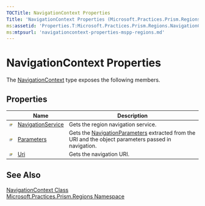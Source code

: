 ```yaml
---
TOCTitle: NavigationContext Properties
Title: 'NavigationContext Properties (Microsoft.Practices.Prism.Regions)'
ms:assetid: 'Properties.T:Microsoft.Practices.Prism.Regions.NavigationContext'
ms:mtpsurl: 'navigationcontext-properties-mspp-regions.md'
---
```


# NavigationContext Properties

The [NavigationContext](/patterns-practices/reference/navigationcontext-class-mspp-regions) type exposes the following members.

## Properties

<table>
<thead>
<tr class="header">
<th> </th>
<th>Name</th>
<th>Description</th>
</tr>
</thead>
<tbody>
<tr class="odd">
<td><img src="/patterns-practices/reference/images/pubproperty.gif" alt="Public property"/></td>
<td><a href="/patterns-practices/reference/navigationcontext-navigationservice-property-mspp-regions" data-raw-source="[NavigationService](/patterns-practices/reference/navigationcontext-navigationservice-property-mspp-regions)">NavigationService</a></td>
<td><div class="summary">
Gets the region navigation service.
</div></td>
</tr>
<tr class="even">
<td><img src="/patterns-practices/reference/images/pubproperty.gif" alt="Public property"/></td>
<td><a href="/patterns-practices/reference/navigationcontext-parameters-property-mspp-regions" data-raw-source="[Parameters](/patterns-practices/reference/navigationcontext-parameters-property-mspp-regions)">Parameters</a></td>
<td><div class="summary">
Gets the <a href="/patterns-practices/reference/navigationparameters-class-mspp-regions" data-raw-source="[NavigationParameters](/patterns-practices/reference/navigationparameters-class-mspp-regions)">NavigationParameters</a> extracted from the URI and the object parameters passed in navigation.
</div></td>
</tr>
<tr class="odd">
<td><img src="/patterns-practices/reference/images/pubproperty.gif" alt="Public property"/></td>
<td><a href="/patterns-practices/reference/navigationcontext-uri-property-mspp-regions" data-raw-source="[Uri](/patterns-practices/reference/navigationcontext-uri-property-mspp-regions)">Uri</a></td>
<td><div class="summary">
Gets the navigation URI.
</div></td>
</tr>
</tbody>
</table>

## See Also

[NavigationContext Class](/patterns-practices/reference/navigationcontext-class-mspp-regions)  
[Microsoft.Practices.Prism.Regions Namespace](/patterns-practices/reference/mspp-regions-namespace)  